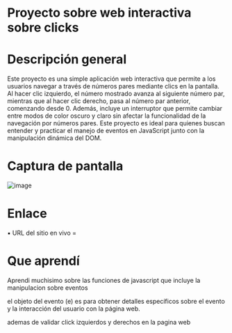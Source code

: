 # Proyecto sobre web interactiva sobre clicks

# Descripción general

Este proyecto es una simple aplicación web interactiva que permite a los usuarios navegar a través de números pares mediante clics en la pantalla. 
Al hacer clic izquierdo, el número mostrado avanza al siguiente número par, mientras que al hacer clic derecho, pasa al número par anterior, comenzando desde 0.
Además, incluye un interruptor que permite cambiar entre modos de color oscuro y claro sin afectar la funcionalidad de la navegación por números pares.
Este proyecto es ideal para quienes buscan entender y practicar el manejo de eventos en JavaScript junto con la manipulación dinámica del DOM.

# Captura de pantalla

![image](https://github.com/user-attachments/assets/fedc1d77-1136-4bff-8d80-d461e350fe1b)



# Enlace

▪︎ URL del sitio en vivo = 


# Que aprendí

Aprendi muchisimo sobre las funciones de javascript que incluye la manipulacion sobre eventos 

el objeto del evento (e) es para obtener detalles específicos sobre el evento y la interacción del usuario con la página web.

ademas de validar click izquierdos y derechos en la pagina web
